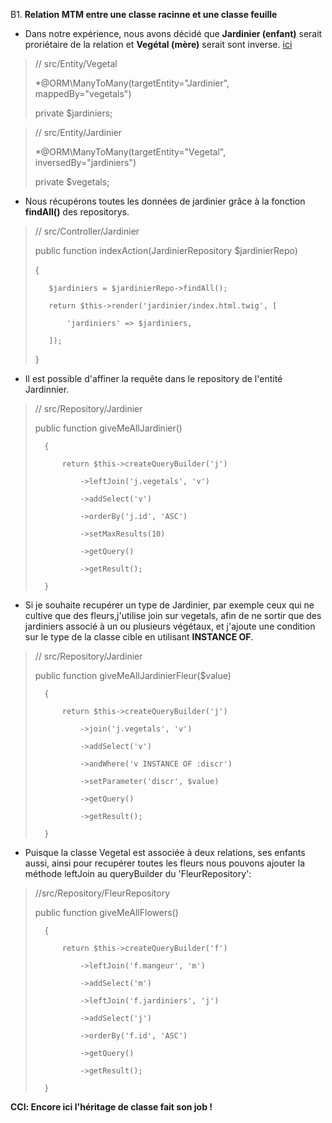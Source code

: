 B1. **Relation MTM entre une classe racinne et une classe feuille**

- Dans notre expérience, nous avons décidé que **Jardinier (enfant)** serait proriétaire de la relation et **Vegétal (mère)** serait sont inverse. [ici](#)

>   // src/Entity/Vegetal
>   
>   *@ORM\ManyToMany(targetEntity="Jardinier", mappedBy="vegetals")
>     
>   private $jardiniers;

>    // src/Entity/Jardinier
>    
>    *@ORM\ManyToMany(targetEntity="Vegetal", inversedBy="jardiniers")
>
>    private $vegetals;

- Nous récupérons toutes les données de jardinier grâce à la fonction **findAll()** des repositorys.

>    // src/Controller/Jardinier
>    
>    public function indexAction(JardinierRepository $jardinierRepo)
>    
>    {
>    
>        $jardiniers = $jardinierRepo->findAll();
>        
>        return $this->render('jardinier/index.html.twig', [
>        
>            'jardiniers' => $jardiniers,
>            
>        ]);
>        
>    }

- Il est possible d'affiner la requête dans le repository de l'entité Jardinnier.
>   // src/Repository/Jardinier
>   
>   public function giveMeAllJardinier()
>   
>       {
>       
>           return $this->createQueryBuilder('j')
>           
>               ->leftJoin('j.vegetals', 'v')
>               
>               ->addSelect('v')
>               
>               ->orderBy('j.id', 'ASC')
>               
>               ->setMaxResults(10)
>               
>               ->getQuery()
>               
>               ->getResult();
>               
>       }
- Si je souhaite recupérer un type de Jardinier, par exemple ceux qui ne cultive que des fleurs,j'utilise join sur vegetals, afin de ne sortir que des jardiniers associé à un ou plusieurs végétaux, et j'ajoute une condition sur le type de la classe cible en utilisant **INSTANCE OF**.
 
>   // src/Repository/Jardinier
>   
>   public function giveMeAllJardinierFleur($value)
>   
>       {
>       
>           return $this->createQueryBuilder('j')
>           
>               ->join('j.vegetals', 'v')
>               
>               ->addSelect('v')
>               
>               ->andWhere('v INSTANCE OF :discr')
>               
>               ->setParameter('discr', $value)
>               
>               ->getQuery()
>               
>               ->getResult();
>               
>       }

- Puisque la classe Vegetal est associée à deux relations, ses enfants aussi, ainsi pour recupérer toutes les fleurs nous pouvons ajouter la méthode leftJoin au queryBuilder du 'FleurRepository':

>   //src/Repository/FleurRepository
>   
>   public function giveMeAllFlowers()
>   
>       {
>       
>           return $this->createQueryBuilder('f')
>           
>               ->leftJoin('f.mangeur', 'm')
>               
>               ->addSelect('m')
>               
>               ->leftJoin('f.jardiniers', 'j')
>               
>               ->addSelect('j')
>               
>               ->orderBy('f.id', 'ASC')
>               
>               ->getQuery()
>               
>               ->getResult();
>               
>       }

**CCl: Encore ici l'héritage de classe fait son job !**  
